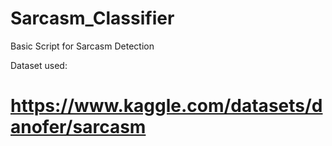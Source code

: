 # Sarcasm_Classifier
 Basic Script for Sarcasm Detection

Dataset used:

# https://www.kaggle.com/datasets/danofer/sarcasm 
